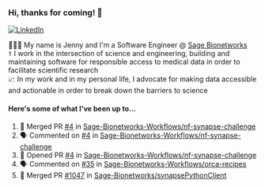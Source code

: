 ### Hi, thanks for coming! 👋
[![LinkedIn](https://img.shields.io/badge/-Jenny_V._Medina-0A66C2?style=flat-square?&logo=LinkedIn&logoColor=white)](https://www.linkedin.com/in/jenny-v-medina-a53a0332/)

👩🏻‍💻 My name is Jenny and I'm a Software Engineer @ [Sage Bionetworks](https://sagebionetworks.org/)\
⚕️ I work in the intersection of science and engineering, building and maintaining software for responsible access to medical data in order to facilitate scientific research\
📈 In my work and in my personal life, I advocate for making data accessible and actionable in order to break down the barriers to science

#### Here's some of what I've been up to...

<!--START_SECTION:activity-->
1. 🎉 Merged PR [#4](https://github.com/Sage-Bionetworks-Workflows/nf-synapse-challenge/pull/4) in [Sage-Bionetworks-Workflows/nf-synapse-challenge](https://github.com/Sage-Bionetworks-Workflows/nf-synapse-challenge)
2. 🗣 Commented on [#4](https://github.com/Sage-Bionetworks-Workflows/nf-synapse-challenge/pull/4#issuecomment-1922529531) in [Sage-Bionetworks-Workflows/nf-synapse-challenge](https://github.com/Sage-Bionetworks-Workflows/nf-synapse-challenge)
3. 💪 Opened PR [#4](https://github.com/Sage-Bionetworks-Workflows/nf-synapse-challenge/pull/4) in [Sage-Bionetworks-Workflows/nf-synapse-challenge](https://github.com/Sage-Bionetworks-Workflows/nf-synapse-challenge)
4. 🗣 Commented on [#35](https://github.com/Sage-Bionetworks-Workflows/orca-recipes/pull/35#issuecomment-1912699641) in [Sage-Bionetworks-Workflows/orca-recipes](https://github.com/Sage-Bionetworks-Workflows/orca-recipes)
5. 🎉 Merged PR [#1047](https://github.com/Sage-Bionetworks/synapsePythonClient/pull/1047) in [Sage-Bionetworks/synapsePythonClient](https://github.com/Sage-Bionetworks/synapsePythonClient)
<!--END_SECTION:activity-->
